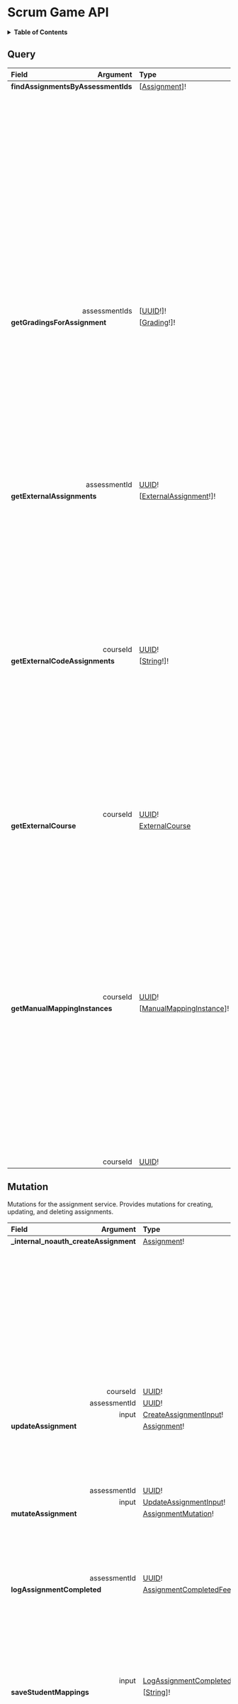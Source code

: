 # Scrum Game API

<details>
  <summary><strong>Table of Contents</strong></summary>

  * [Query](#query)
  * [Mutation](#mutation)
  * [Objects](#objects)
    * [Assignment](#assignment)
    * [AssignmentCompletedFeedback](#assignmentcompletedfeedback)
    * [AssignmentMutation](#assignmentmutation)
    * [CodeAssignmentGradingMetadata](#codeassignmentgradingmetadata)
    * [CodeAssignmentMetadata](#codeassignmentmetadata)
    * [Exercise](#exercise)
    * [ExerciseGrading](#exercisegrading)
    * [ExternalAssignment](#externalassignment)
    * [ExternalCourse](#externalcourse)
    * [Grading](#grading)
    * [ManualMappingInstance](#manualmappinginstance)
    * [PaginationInfo](#paginationinfo)
    * [StudentMapping](#studentmapping)
    * [Subexercise](#subexercise)
    * [SubexerciseGrading](#subexercisegrading)
    * [UnfinishedGrading](#unfinishedgrading)
  * [Inputs](#inputs)
    * [CreateAssignmentInput](#createassignmentinput)
    * [CreateExerciseInput](#createexerciseinput)
    * [CreateSubexerciseInput](#createsubexerciseinput)
    * [DateTimeFilter](#datetimefilter)
    * [ExerciseCompletedInput](#exercisecompletedinput)
    * [IntFilter](#intfilter)
    * [LogAssignmentCompletedInput](#logassignmentcompletedinput)
    * [Pagination](#pagination)
    * [StringFilter](#stringfilter)
    * [StudentMappingInput](#studentmappinginput)
    * [SubexerciseCompletedInput](#subexercisecompletedinput)
    * [UpdateAssignmentInput](#updateassignmentinput)
    * [UpdateExerciseInput](#updateexerciseinput)
    * [UpdateSubexerciseInput](#updatesubexerciseinput)
  * [Enums](#enums)
    * [AssignmentType](#assignmenttype)
    * [SortDirection](#sortdirection)
  * [Scalars](#scalars)
    * [Boolean](#boolean)
    * [Date](#date)
    * [DateTime](#datetime)
    * [Float](#float)
    * [Int](#int)
    * [LocalTime](#localtime)
    * [String](#string)
    * [Time](#time)
    * [UUID](#uuid)
    * [Url](#url)

</details>

## Query
<table>
<thead>
<tr>
<th align="left">Field</th>
<th align="right">Argument</th>
<th align="left">Type</th>
<th align="left">Description</th>
</tr>
</thead>
<tbody>
<tr>
<td colspan="2" valign="top"><strong id="query.findassignmentsbyassessmentids">findAssignmentsByAssessmentIds</strong></td>
<td valign="top">[<a href="#assignment">Assignment</a>]!</td>
<td>

Get assignment by assessment ID.
If any of the assessment IDs are not found, the corresponding assignment will be null.
🔒 The user must be enrolled in the course the assignments belong to to access them. Otherwise null is returned for
an assignment if the user has no access to it.

</td>
</tr>
<tr>
<td colspan="2" align="right" valign="top">assessmentIds</td>
<td valign="top">[<a href="#uuid">UUID</a>!]!</td>
<td></td>
</tr>
<tr>
<td colspan="2" valign="top"><strong id="query.getgradingsforassignment">getGradingsForAssignment</strong></td>
<td valign="top">[<a href="#grading">Grading</a>!]!</td>
<td>

Get all gradings for one assignment
🔒 The user must be an admin in the course the assignment belongs to to access them. Otherwise null is returned for
an assignment if the user has no access to it.

</td>
</tr>
<tr>
<td colspan="2" align="right" valign="top">assessmentId</td>
<td valign="top"><a href="#uuid">UUID</a>!</td>
<td></td>
</tr>
<tr>
<td colspan="2" valign="top"><strong id="query.getexternalassignments">getExternalAssignments</strong></td>
<td valign="top">[<a href="#externalassignment">ExternalAssignment</a>!]!</td>
<td>

Gets all the available external exercises.
CourseId is the id of the course the user is currently working in.
🔒 The user must be an admin in the course. Otherwise null is returned.

</td>
</tr>
<tr>
<td colspan="2" align="right" valign="top">courseId</td>
<td valign="top"><a href="#uuid">UUID</a>!</td>
<td></td>
</tr>
<tr>
<td colspan="2" valign="top"><strong id="query.getexternalcodeassignments">getExternalCodeAssignments</strong></td>
<td valign="top">[<a href="#string">String</a>!]!</td>
<td>

Gets all the available external code exercises.
CourseId is the id of the course the user is currently working in.
🔒 The user must be an admin in the course. Otherwise null is returned.

</td>
</tr>
<tr>
<td colspan="2" align="right" valign="top">courseId</td>
<td valign="top"><a href="#uuid">UUID</a>!</td>
<td></td>
</tr>
<tr>
<td colspan="2" valign="top"><strong id="query.getexternalcourse">getExternalCourse</strong></td>
<td valign="top"><a href="#externalcourse">ExternalCourse</a></td>
<td>

Get the corresponding external course for the given courseId.
CourseId is the id of the course the user is currently working in.
🔒 The user must be an admin in the course. Otherwise null is returned.

</td>
</tr>
<tr>
<td colspan="2" align="right" valign="top">courseId</td>
<td valign="top"><a href="#uuid">UUID</a>!</td>
<td></td>
</tr>
<tr>
<td colspan="2" valign="top"><strong id="query.getmanualmappinginstances">getManualMappingInstances</strong></td>
<td valign="top">[<a href="#manualmappinginstance">ManualMappingInstance</a>]!</td>
<td>

Gets all manual student mappings, i.e. all students where the backend could not map to a meitrex user.
🔒 The user must be an admin in the course. Otherwise null is returned.

</td>
</tr>
<tr>
<td colspan="2" align="right" valign="top">courseId</td>
<td valign="top"><a href="#uuid">UUID</a>!</td>
<td></td>
</tr>
</tbody>
</table>

## Mutation
Mutations for the assignment service. Provides mutations for creating, updating, and deleting assignments.

<table>
<thead>
<tr>
<th align="left">Field</th>
<th align="right">Argument</th>
<th align="left">Type</th>
<th align="left">Description</th>
</tr>
</thead>
<tbody>
<tr>
<td colspan="2" valign="top"><strong id="mutation._internal_noauth_createassignment">_internal_noauth_createAssignment</strong></td>
<td valign="top"><a href="#assignment">Assignment</a>!</td>
<td>

Creates a new assignment. Mutation is only accessible internally within the system by other
services and the gateway.
⚠️ This mutation is only accessible internally in the system and allows the caller to create assignments without
any permissions check and should not be called without any validation of the caller's permissions. ⚠️

</td>
</tr>
<tr>
<td colspan="2" align="right" valign="top">courseId</td>
<td valign="top"><a href="#uuid">UUID</a>!</td>
<td></td>
</tr>
<tr>
<td colspan="2" align="right" valign="top">assessmentId</td>
<td valign="top"><a href="#uuid">UUID</a>!</td>
<td></td>
</tr>
<tr>
<td colspan="2" align="right" valign="top">input</td>
<td valign="top"><a href="#createassignmentinput">CreateAssignmentInput</a>!</td>
<td></td>
</tr>
<tr>
<td colspan="2" valign="top"><strong id="mutation.updateassignment">updateAssignment</strong></td>
<td valign="top"><a href="#assignment">Assignment</a>!</td>
<td>

Update top-level fields of an assignment.
🔒 The user must be an admin in the course the assignment belongs to.

</td>
</tr>
<tr>
<td colspan="2" align="right" valign="top">assessmentId</td>
<td valign="top"><a href="#uuid">UUID</a>!</td>
<td></td>
</tr>
<tr>
<td colspan="2" align="right" valign="top">input</td>
<td valign="top"><a href="#updateassignmentinput">UpdateAssignmentInput</a>!</td>
<td></td>
</tr>
<tr>
<td colspan="2" valign="top"><strong id="mutation.mutateassignment">mutateAssignment</strong></td>
<td valign="top"><a href="#assignmentmutation">AssignmentMutation</a>!</td>
<td>

Modify an assignment.
🔒 The user must be an admin in the course the assignment is in to perform this action.

</td>
</tr>
<tr>
<td colspan="2" align="right" valign="top">assessmentId</td>
<td valign="top"><a href="#uuid">UUID</a>!</td>
<td></td>
</tr>
<tr>
<td colspan="2" valign="top"><strong id="mutation.logassignmentcompleted">logAssignmentCompleted</strong></td>
<td valign="top"><a href="#assignmentcompletedfeedback">AssignmentCompletedFeedback</a>!</td>
<td>

Logs that a user's assignment score has been imported, i.e. the user has completed the assignment.
🔒 The user must be a tutor in the course the assignment is in to perform this action.

</td>
</tr>
<tr>
<td colspan="2" align="right" valign="top">input</td>
<td valign="top"><a href="#logassignmentcompletedinput">LogAssignmentCompletedInput</a>!</td>
<td></td>
</tr>
<tr>
<td colspan="2" valign="top"><strong id="mutation.savestudentmappings">saveStudentMappings</strong></td>
<td valign="top">[<a href="#string">String</a>]!</td>
<td>

Saves mappings of meitrex users to external students.
Used to deal with ManualMappingInstances.
Returns list of all deleted ManualMappingInstance ids.
Returns null if connection to UserService failed.
🔒 The user must be an admin in the course to perform this action.

</td>
</tr>
<tr>
<td colspan="2" align="right" valign="top">courseId</td>
<td valign="top"><a href="#uuid">UUID</a>!</td>
<td></td>
</tr>
<tr>
<td colspan="2" align="right" valign="top">studentMappingInputs</td>
<td valign="top">[<a href="#studentmappinginput">StudentMappingInput</a>!]!</td>
<td></td>
</tr>
<tr>
<td colspan="2" valign="top"><strong id="mutation.syncassignmentsforcourse">syncAssignmentsForCourse</strong></td>
<td valign="top"><a href="#boolean">Boolean</a>!</td>
<td>

Fetches assignment info from external code assessment provider for the given course

</td>
</tr>
<tr>
<td colspan="2" align="right" valign="top">courseId</td>
<td valign="top"><a href="#uuid">UUID</a>!</td>
<td></td>
</tr>
</tbody>
</table>

## Objects

### Assignment

An assignment is an external source of tasks, which can be imported. This includes exercise sheets and physical tests.

<table>
<thead>
<tr>
<th align="left">Field</th>
<th align="right">Argument</th>
<th align="left">Type</th>
<th align="left">Description</th>
</tr>
</thead>
<tbody>
<tr>
<td colspan="2" valign="top"><strong id="assignment.assessmentid">assessmentId</strong></td>
<td valign="top"><a href="#uuid">UUID</a>!</td>
<td>

Identifier of the assignment, same as the identifier of the assessment.

</td>
</tr>
<tr>
<td colspan="2" valign="top"><strong id="assignment.courseid">courseId</strong></td>
<td valign="top"><a href="#uuid">UUID</a>!</td>
<td>

Id of the course this assignment belongs to.

</td>
</tr>
<tr>
<td colspan="2" valign="top"><strong id="assignment.exercises">exercises</strong></td>
<td valign="top">[<a href="#exercise">Exercise</a>!]</td>
<td>

List of exercises making up the assignment.
Optional for CODE_ASSIGNMENT since GH Classroom does not provide exercises.

</td>
</tr>
<tr>
<td colspan="2" valign="top"><strong id="assignment.date">date</strong></td>
<td valign="top"><a href="#datetime">DateTime</a></td>
<td>

The date at which the assignment had to be handed in (optional).

</td>
</tr>
<tr>
<td colspan="2" valign="top"><strong id="assignment.totalcredits">totalCredits</strong></td>
<td valign="top"><a href="#float">Float</a></td>
<td>

Number of total credits in the assignment.

</td>
</tr>
<tr>
<td colspan="2" valign="top"><strong id="assignment.assignmenttype">assignmentType</strong></td>
<td valign="top"><a href="#assignmenttype">AssignmentType</a>!</td>
<td>

Type of the assignment, e.g. exercise sheet or physical test.

</td>
</tr>
<tr>
<td colspan="2" valign="top"><strong id="assignment.description">description</strong></td>
<td valign="top"><a href="#string">String</a></td>
<td>

Description of the assignment (optional).

</td>
</tr>
<tr>
<td colspan="2" valign="top"><strong id="assignment.requiredpercentage">requiredPercentage</strong></td>
<td valign="top"><a href="#float">Float</a></td>
<td>

The required percentage to pass the assignment. A value between 0 and 1. Defaults to 0.5. (optional)

</td>
</tr>
<tr>
<td colspan="2" valign="top"><strong id="assignment.externalid">externalId</strong></td>
<td valign="top"><a href="#string">String</a></td>
<td>

The id of the exercise sheet in an external system like TMS. (optional)
This is needed for mapping grading data to assignments.

</td>
</tr>
<tr>
<td colspan="2" valign="top"><strong id="assignment.codeassignmentmetadata">codeAssignmentMetadata</strong></td>
<td valign="top"><a href="#codeassignmentmetadata">CodeAssignmentMetadata</a></td>
<td>

CodeAssignmentMetadata contains metadata for the external code assignment.

</td>
</tr>
</tbody>
</table>

### AssignmentCompletedFeedback

Feedback data when "logAssignmentCompleted" is called.

<table>
<thead>
<tr>
<th align="left">Field</th>
<th align="right">Argument</th>
<th align="left">Type</th>
<th align="left">Description</th>
</tr>
</thead>
<tbody>
<tr>
<td colspan="2" valign="top"><strong id="assignmentcompletedfeedback.success">success</strong></td>
<td valign="top"><a href="#boolean">Boolean</a>!</td>
<td>

Whether the assignment was passed or not.

</td>
</tr>
<tr>
<td colspan="2" valign="top"><strong id="assignmentcompletedfeedback.correctness">correctness</strong></td>
<td valign="top"><a href="#float">Float</a>!</td>
<td>

The percentage of achieved credits compared to total credits.

</td>
</tr>
</tbody>
</table>

### AssignmentMutation

<table>
<thead>
<tr>
<th align="left">Field</th>
<th align="right">Argument</th>
<th align="left">Type</th>
<th align="left">Description</th>
</tr>
</thead>
<tbody>
<tr>
<td colspan="2" valign="top"><strong id="assignmentmutation.assessmentid">assessmentId</strong></td>
<td valign="top"><a href="#uuid">UUID</a>!</td>
<td>

ID of the assignment that is being modified.

</td>
</tr>
<tr>
<td colspan="2" valign="top"><strong id="assignmentmutation.createexercise">createExercise</strong></td>
<td valign="top"><a href="#exercise">Exercise</a>!</td>
<td>

Creates a new exercise. Throws an error if the assignment does not exist.

</td>
</tr>
<tr>
<td colspan="2" align="right" valign="top">input</td>
<td valign="top"><a href="#createexerciseinput">CreateExerciseInput</a>!</td>
<td></td>
</tr>
<tr>
<td colspan="2" valign="top"><strong id="assignmentmutation.updateexercise">updateExercise</strong></td>
<td valign="top"><a href="#exercise">Exercise</a>!</td>
<td>

Updates an exercise. Throws an error if the exercise does not exist.

</td>
</tr>
<tr>
<td colspan="2" align="right" valign="top">input</td>
<td valign="top"><a href="#updateexerciseinput">UpdateExerciseInput</a>!</td>
<td></td>
</tr>
<tr>
<td colspan="2" valign="top"><strong id="assignmentmutation.deleteexercise">deleteExercise</strong></td>
<td valign="top"><a href="#uuid">UUID</a>!</td>
<td>

Deletes the exercise with the specified ID. Throws an error if the exercise does not exist.

</td>
</tr>
<tr>
<td colspan="2" align="right" valign="top">itemId</td>
<td valign="top"><a href="#uuid">UUID</a>!</td>
<td></td>
</tr>
<tr>
<td colspan="2" valign="top"><strong id="assignmentmutation.createsubexercise">createSubexercise</strong></td>
<td valign="top"><a href="#subexercise">Subexercise</a>!</td>
<td>

Creates a new subexercise. Throws an error if the assignment does not exist.

</td>
</tr>
<tr>
<td colspan="2" align="right" valign="top">input</td>
<td valign="top"><a href="#createsubexerciseinput">CreateSubexerciseInput</a>!</td>
<td></td>
</tr>
<tr>
<td colspan="2" valign="top"><strong id="assignmentmutation.updatesubexercise">updateSubexercise</strong></td>
<td valign="top"><a href="#subexercise">Subexercise</a>!</td>
<td>

Updates a subexercise. Throws an error if the subexercise does not exist.

</td>
</tr>
<tr>
<td colspan="2" align="right" valign="top">input</td>
<td valign="top"><a href="#updatesubexerciseinput">UpdateSubexerciseInput</a>!</td>
<td></td>
</tr>
<tr>
<td colspan="2" valign="top"><strong id="assignmentmutation.deletesubexercise">deleteSubexercise</strong></td>
<td valign="top"><a href="#uuid">UUID</a>!</td>
<td>

Deletes the subexercise with the specified ID. Throws an error if the subexercise does not exist.

</td>
</tr>
<tr>
<td colspan="2" align="right" valign="top">itemId</td>
<td valign="top"><a href="#uuid">UUID</a>!</td>
<td></td>
</tr>
</tbody>
</table>

### CodeAssignmentGradingMetadata

<table>
<thead>
<tr>
<th align="left">Field</th>
<th align="right">Argument</th>
<th align="left">Type</th>
<th align="left">Description</th>
</tr>
</thead>
<tbody>
<tr>
<td colspan="2" valign="top"><strong id="codeassignmentgradingmetadata.repolink">repoLink</strong></td>
<td valign="top"><a href="#string">String</a></td>
<td>

The repository link of for the external code assignment.

</td>
</tr>
<tr>
<td colspan="2" valign="top"><strong id="codeassignmentgradingmetadata.status">status</strong></td>
<td valign="top"><a href="#string">String</a></td>
<td>

The pipeline status of the corresponding repository.

</td>
</tr>
<tr>
<td colspan="2" valign="top"><strong id="codeassignmentgradingmetadata.feedbacktablehtml">feedbackTableHtml</strong></td>
<td valign="top"><a href="#string">String</a></td>
<td>

The Github worfklow run log table HTML of the corresponding repository.

</td>
</tr>
</tbody>
</table>

### CodeAssignmentMetadata

<table>
<thead>
<tr>
<th align="left">Field</th>
<th align="right">Argument</th>
<th align="left">Type</th>
<th align="left">Description</th>
</tr>
</thead>
<tbody>
<tr>
<td colspan="2" valign="top"><strong id="codeassignmentmetadata.assignmentlink">assignmentLink</strong></td>
<td valign="top"><a href="#string">String</a></td>
<td>

Link to the GitHub Classroom or equivalent (optional, CODE_ASSIGNMENT only).

</td>
</tr>
<tr>
<td colspan="2" valign="top"><strong id="codeassignmentmetadata.invitationlink">invitationLink</strong></td>
<td valign="top"><a href="#string">String</a></td>
<td>

Invitation link for students to join the assignment (optional, CODE_ASSIGNMENT only).

</td>
</tr>
<tr>
<td colspan="2" valign="top"><strong id="codeassignmentmetadata.readmehtml">readmeHtml</strong></td>
<td valign="top"><a href="#string">String</a></td>
<td>

README content in HTML format for the assignment (optional, CODE_ASSIGNMENT only).

</td>
</tr>
</tbody>
</table>

### Exercise

<table>
<thead>
<tr>
<th align="left">Field</th>
<th align="right">Argument</th>
<th align="left">Type</th>
<th align="left">Description</th>
</tr>
</thead>
<tbody>
<tr>
<td colspan="2" valign="top"><strong id="exercise.itemid">itemId</strong></td>
<td valign="top"><a href="#uuid">UUID</a>!</td>
<td>

Unique identifier of the exercise and the id of the corresponding item

</td>
</tr>
<tr>
<td colspan="2" valign="top"><strong id="exercise.totalexercisecredits">totalExerciseCredits</strong></td>
<td valign="top"><a href="#float">Float</a>!</td>
<td>

The amount of credits that can be earned on this exercise including all sub-exercises.

</td>
</tr>
<tr>
<td colspan="2" valign="top"><strong id="exercise.subexercises">subexercises</strong></td>
<td valign="top">[<a href="#subexercise">Subexercise</a>!]!</td>
<td>

Sub-exercises making up the exercise, i.e. parts a),b),c),...

</td>
</tr>
<tr>
<td colspan="2" valign="top"><strong id="exercise.number">number</strong></td>
<td valign="top"><a href="#string">String</a></td>
<td>

The number of the exercise on the exercise sheet, may be something such as 2 (optional).

</td>
</tr>
<tr>
<td colspan="2" valign="top"><strong id="exercise.tutorfeedback">tutorFeedback</strong></td>
<td valign="top"><a href="#string">String</a></td>
<td>

Feedback given by a tutor on the exercise (optional).

</td>
</tr>
</tbody>
</table>

### ExerciseGrading

<table>
<thead>
<tr>
<th align="left">Field</th>
<th align="right">Argument</th>
<th align="left">Type</th>
<th align="left">Description</th>
</tr>
</thead>
<tbody>
<tr>
<td colspan="2" valign="top"><strong id="exercisegrading.itemid">itemId</strong></td>
<td valign="top"><a href="#uuid">UUID</a>!</td>
<td>

ID of the exercise.

</td>
</tr>
<tr>
<td colspan="2" valign="top"><strong id="exercisegrading.studentid">studentId</strong></td>
<td valign="top"><a href="#uuid">UUID</a>!</td>
<td>

ID of the student the exercise-grading belongs to.

</td>
</tr>
<tr>
<td colspan="2" valign="top"><strong id="exercisegrading.achievedcredits">achievedCredits</strong></td>
<td valign="top"><a href="#float">Float</a>!</td>
<td>

The absolute number of achieved credits on the exercise.

</td>
</tr>
<tr>
<td colspan="2" valign="top"><strong id="exercisegrading.subexercisegradings">subexerciseGradings</strong></td>
<td valign="top">[<a href="#subexercisegrading">SubexerciseGrading</a>]!</td>
<td>

List of subexercise-gradings for each subexercise in the exercise. Can be empty, if there are no subexercises within the exercise.

</td>
</tr>
</tbody>
</table>

### ExternalAssignment

An external Assignment such as the ones from TMS. These are needed for mapping Meitrex Assignments to external ones for importing gradings.

<table>
<thead>
<tr>
<th align="left">Field</th>
<th align="right">Argument</th>
<th align="left">Type</th>
<th align="left">Description</th>
</tr>
</thead>
<tbody>
<tr>
<td colspan="2" valign="top"><strong id="externalassignment.externalid">externalId</strong></td>
<td valign="top"><a href="#string">String</a>!</td>
<td></td>
</tr>
<tr>
<td colspan="2" valign="top"><strong id="externalassignment.sheetno">sheetNo</strong></td>
<td valign="top"><a href="#float">Float</a>!</td>
<td></td>
</tr>
</tbody>
</table>

### ExternalCourse

<table>
<thead>
<tr>
<th align="left">Field</th>
<th align="right">Argument</th>
<th align="left">Type</th>
<th align="left">Description</th>
</tr>
</thead>
<tbody>
<tr>
<td colspan="2" valign="top"><strong id="externalcourse.coursetitle">courseTitle</strong></td>
<td valign="top"><a href="#string">String</a>!</td>
<td>

The name of the course.

</td>
</tr>
<tr>
<td colspan="2" valign="top"><strong id="externalcourse.url">url</strong></td>
<td valign="top"><a href="#string">String</a>!</td>
<td>

The url to the course.

</td>
</tr>
</tbody>
</table>

### Grading

A grading contains a user's achieved credits on an assignment and its exercises and subexercises.

<table>
<thead>
<tr>
<th align="left">Field</th>
<th align="right">Argument</th>
<th align="left">Type</th>
<th align="left">Description</th>
</tr>
</thead>
<tbody>
<tr>
<td colspan="2" valign="top"><strong id="grading.assessmentid">assessmentId</strong></td>
<td valign="top"><a href="#uuid">UUID</a>!</td>
<td>

ID of the assignment.

</td>
</tr>
<tr>
<td colspan="2" valign="top"><strong id="grading.studentid">studentId</strong></td>
<td valign="top"><a href="#uuid">UUID</a>!</td>
<td>

ID of the student the grading belongs to.

</td>
</tr>
<tr>
<td colspan="2" valign="top"><strong id="grading.date">date</strong></td>
<td valign="top"><a href="#datetime">DateTime</a></td>
<td>

The date and time of when the tutor corrected the assignment.

</td>
</tr>
<tr>
<td colspan="2" valign="top"><strong id="grading.achievedcredits">achievedCredits</strong></td>
<td valign="top"><a href="#float">Float</a></td>
<td>

The absolute number of achieved credits on the assignment.

</td>
</tr>
<tr>
<td colspan="2" valign="top"><strong id="grading.codeassignmentgradingmetadata">codeAssignmentGradingMetadata</strong></td>
<td valign="top"><a href="#codeassignmentgradingmetadata">CodeAssignmentGradingMetadata</a></td>
<td>

CodeAssignmentGradingMetadata contains metadata for the external code assignment grading.

</td>
</tr>
<tr>
<td colspan="2" valign="top"><strong id="grading.exercisegradings">exerciseGradings</strong></td>
<td valign="top">[<a href="#exercisegrading">ExerciseGrading</a>!]</td>
<td>

List of exercise-gradings for each exercise in the assignment. Can be empty, if there are no exercises within the assignment.

</td>
</tr>
</tbody>
</table>

### ManualMappingInstance

An object to represent a student where the backend could not automatically map the external student to a meitrex user.

<table>
<thead>
<tr>
<th align="left">Field</th>
<th align="right">Argument</th>
<th align="left">Type</th>
<th align="left">Description</th>
</tr>
</thead>
<tbody>
<tr>
<td colspan="2" valign="top"><strong id="manualmappinginstance.externalstudentid">externalStudentId</strong></td>
<td valign="top"><a href="#string">String</a>!</td>
<td>

Student Id in external system like TMS

</td>
</tr>
<tr>
<td colspan="2" valign="top"><strong id="manualmappinginstance.externalstudentinfo">externalStudentInfo</strong></td>
<td valign="top"><a href="#string">String</a>!</td>
<td>

JSON Object containing all available information on the external student.

</td>
</tr>
</tbody>
</table>

### PaginationInfo

Return type for information about paginated results.

<table>
<thead>
<tr>
<th align="left">Field</th>
<th align="right">Argument</th>
<th align="left">Type</th>
<th align="left">Description</th>
</tr>
</thead>
<tbody>
<tr>
<td colspan="2" valign="top"><strong id="paginationinfo.page">page</strong></td>
<td valign="top"><a href="#int">Int</a>!</td>
<td>

The current page number.

</td>
</tr>
<tr>
<td colspan="2" valign="top"><strong id="paginationinfo.size">size</strong></td>
<td valign="top"><a href="#int">Int</a>!</td>
<td>

The number of elements per page.

</td>
</tr>
<tr>
<td colspan="2" valign="top"><strong id="paginationinfo.totalelements">totalElements</strong></td>
<td valign="top"><a href="#int">Int</a>!</td>
<td>

The total number of elements across all pages.

</td>
</tr>
<tr>
<td colspan="2" valign="top"><strong id="paginationinfo.totalpages">totalPages</strong></td>
<td valign="top"><a href="#int">Int</a>!</td>
<td>

The total number of pages.

</td>
</tr>
<tr>
<td colspan="2" valign="top"><strong id="paginationinfo.hasnext">hasNext</strong></td>
<td valign="top"><a href="#boolean">Boolean</a>!</td>
<td>

Whether there is a next page.

</td>
</tr>
</tbody>
</table>

### StudentMapping

<table>
<thead>
<tr>
<th align="left">Field</th>
<th align="right">Argument</th>
<th align="left">Type</th>
<th align="left">Description</th>
</tr>
</thead>
<tbody>
<tr>
<td colspan="2" valign="top"><strong id="studentmapping.meitrexstudentid">meitrexStudentId</strong></td>
<td valign="top"><a href="#uuid">UUID</a>!</td>
<td>

Student Id in Meitrex

</td>
</tr>
<tr>
<td colspan="2" valign="top"><strong id="studentmapping.externalstudentid">externalStudentId</strong></td>
<td valign="top"><a href="#string">String</a>!</td>
<td>

Student Id in external system like TMS

</td>
</tr>
</tbody>
</table>

### Subexercise

<table>
<thead>
<tr>
<th align="left">Field</th>
<th align="right">Argument</th>
<th align="left">Type</th>
<th align="left">Description</th>
</tr>
</thead>
<tbody>
<tr>
<td colspan="2" valign="top"><strong id="subexercise.itemid">itemId</strong></td>
<td valign="top"><a href="#uuid">UUID</a>!</td>
<td>

Unique identifier of the exercise and the id of the corresponding item

</td>
</tr>
<tr>
<td colspan="2" valign="top"><strong id="subexercise.totalsubexercisecredits">totalSubexerciseCredits</strong></td>
<td valign="top"><a href="#float">Float</a>!</td>
<td>

The amount of credits that can be earned on this sub-exercise.

</td>
</tr>
<tr>
<td colspan="2" valign="top"><strong id="subexercise.number">number</strong></td>
<td valign="top"><a href="#string">String</a></td>
<td>

The number of the exercise on the exercise sheet, may be something such as 2b (optional).

</td>
</tr>
<tr>
<td colspan="2" valign="top"><strong id="subexercise.tutorfeedback">tutorFeedback</strong></td>
<td valign="top"><a href="#string">String</a></td>
<td>

Feedback given by a tutor on the exercise (optional).

</td>
</tr>
</tbody>
</table>

### SubexerciseGrading

<table>
<thead>
<tr>
<th align="left">Field</th>
<th align="right">Argument</th>
<th align="left">Type</th>
<th align="left">Description</th>
</tr>
</thead>
<tbody>
<tr>
<td colspan="2" valign="top"><strong id="subexercisegrading.itemid">itemId</strong></td>
<td valign="top"><a href="#uuid">UUID</a>!</td>
<td>

ID of the subexercise.

</td>
</tr>
<tr>
<td colspan="2" valign="top"><strong id="subexercisegrading.studentid">studentId</strong></td>
<td valign="top"><a href="#uuid">UUID</a>!</td>
<td>

ID of the student the subexercise-grading belongs to.

</td>
</tr>
<tr>
<td colspan="2" valign="top"><strong id="subexercisegrading.achievedcredits">achievedCredits</strong></td>
<td valign="top"><a href="#float">Float</a>!</td>
<td>

The absolute number of achieved credits on the subexercise.

</td>
</tr>
</tbody>
</table>

### UnfinishedGrading

An Unfinished Grading is created, when importing and parsing gradings from external systems like TMS goes wrong
because the student id has to be mapped manually.
After an admin mapped ids manually, these unfinished gradings will be tried again.

<table>
<thead>
<tr>
<th align="left">Field</th>
<th align="right">Argument</th>
<th align="left">Type</th>
<th align="left">Description</th>
</tr>
</thead>
<tbody>
<tr>
<td colspan="2" valign="top"><strong id="unfinishedgrading.externalstudentid">externalStudentId</strong></td>
<td valign="top"><a href="#string">String</a>!</td>
<td>

Student Id in external system like TMS

</td>
</tr>
<tr>
<td colspan="2" valign="top"><strong id="unfinishedgrading.assignmentid">assignmentId</strong></td>
<td valign="top"><a href="#uuid">UUID</a>!</td>
<td>

Assignment/HandIn id in MEITREX

</td>
</tr>
<tr>
<td colspan="2" valign="top"><strong id="unfinishedgrading.gradingjson">gradingJson</strong></td>
<td valign="top"><a href="#string">String</a>!</td>
<td>

JSON representation of the grading

</td>
</tr>
<tr>
<td colspan="2" valign="top"><strong id="unfinishedgrading.numberoftries">numberOfTries</strong></td>
<td valign="top"><a href="#int">Int</a>!</td>
<td>

The number of times importing and parsing was tried. Might be useful for detecting and manually deleting broken gradings.

</td>
</tr>
</tbody>
</table>

## Inputs

### CreateAssignmentInput

<table>
<thead>
<tr>
<th colspan="2" align="left">Field</th>
<th align="left">Type</th>
<th align="left">Description</th>
</tr>
</thead>
<tbody>
<tr>
<td colspan="2" valign="top"><strong id="createassignmentinput.totalcredits">totalCredits</strong></td>
<td valign="top"><a href="#float">Float</a></td>
<td>

Number of total credits in the assignment. Optional for CODE_ASSIGNMENT.
Can be set later when grades are available.

</td>
</tr>
<tr>
<td colspan="2" valign="top"><strong id="createassignmentinput.exercises">exercises</strong></td>
<td valign="top">[<a href="#createexerciseinput">CreateExerciseInput</a>!]</td>
<td>

List of exercises in this Assignment
Optional for CODE_ASSIGNMENT since GH Classroom does not provide exercises.

</td>
</tr>
<tr>
<td colspan="2" valign="top"><strong id="createassignmentinput.assignmenttype">assignmentType</strong></td>
<td valign="top"><a href="#assignmenttype">AssignmentType</a>!</td>
<td>

Type of the assignment, e.g. exercise sheet or physical test.

</td>
</tr>
<tr>
<td colspan="2" valign="top"><strong id="createassignmentinput.date">date</strong></td>
<td valign="top"><a href="#datetime">DateTime</a></td>
<td>

The date at which the assignment had to be handed in (optional).

</td>
</tr>
<tr>
<td colspan="2" valign="top"><strong id="createassignmentinput.description">description</strong></td>
<td valign="top"><a href="#string">String</a></td>
<td>

Description of the assignment (optional).

</td>
</tr>
<tr>
<td colspan="2" valign="top"><strong id="createassignmentinput.requiredpercentage">requiredPercentage</strong></td>
<td valign="top"><a href="#float">Float</a></td>
<td>

The required percentage to pass the assignment. A value between 0 and 1. Defaults to 0.5. (optional)

</td>
</tr>
<tr>
<td colspan="2" valign="top"><strong id="createassignmentinput.externalid">externalId</strong></td>
<td valign="top"><a href="#string">String</a></td>
<td>

The id of the exercise sheet in an external system like TMS. (optional)
This is needed for mapping grading data to assignments.

</td>
</tr>
</tbody>
</table>

### CreateExerciseInput

<table>
<thead>
<tr>
<th colspan="2" align="left">Field</th>
<th align="left">Type</th>
<th align="left">Description</th>
</tr>
</thead>
<tbody>
<tr>
<td colspan="2" valign="top"><strong id="createexerciseinput.itemid">itemId</strong></td>
<td valign="top"><a href="#uuid">UUID</a>!</td>
<td>

the id of the item the exercise belongs to

</td>
</tr>
<tr>
<td colspan="2" valign="top"><strong id="createexerciseinput.totalexercisecredits">totalExerciseCredits</strong></td>
<td valign="top"><a href="#float">Float</a>!</td>
<td>

The amount of credits that can be earned on this exercise including all sub-exercises. (Positive or zero)

</td>
</tr>
<tr>
<td colspan="2" valign="top"><strong id="createexerciseinput.subexercises">subexercises</strong></td>
<td valign="top">[<a href="#createsubexerciseinput">CreateSubexerciseInput</a>!]!</td>
<td>

Sub-exercises making up the exercise, i.e. parts a),b),c),...

</td>
</tr>
<tr>
<td colspan="2" valign="top"><strong id="createexerciseinput.number">number</strong></td>
<td valign="top"><a href="#string">String</a></td>
<td>

The number of the exercise on the exercise sheet, may be something such as 2 (optional).

</td>
</tr>
</tbody>
</table>

### CreateSubexerciseInput

<table>
<thead>
<tr>
<th colspan="2" align="left">Field</th>
<th align="left">Type</th>
<th align="left">Description</th>
</tr>
</thead>
<tbody>
<tr>
<td colspan="2" valign="top"><strong id="createsubexerciseinput.itemid">itemId</strong></td>
<td valign="top"><a href="#uuid">UUID</a>!</td>
<td>

the id of the item the subexercise belongs to

</td>
</tr>
<tr>
<td colspan="2" valign="top"><strong id="createsubexerciseinput.parentexerciseid">parentExerciseId</strong></td>
<td valign="top"><a href="#uuid">UUID</a>!</td>
<td>

the id of the exercise this subexercise belongs to

</td>
</tr>
<tr>
<td colspan="2" valign="top"><strong id="createsubexerciseinput.totalsubexercisecredits">totalSubexerciseCredits</strong></td>
<td valign="top"><a href="#float">Float</a>!</td>
<td>

The amount of credits that can be earned on this sub-exercise. (Positive or zero)

</td>
</tr>
<tr>
<td colspan="2" valign="top"><strong id="createsubexerciseinput.number">number</strong></td>
<td valign="top"><a href="#string">String</a></td>
<td>

The number of the exercise on the exercise sheet, may be something such as 2b (optional).

</td>
</tr>
</tbody>
</table>

### DateTimeFilter

Filter for date values.
If multiple filters are specified, they are combined with AND.

<table>
<thead>
<tr>
<th colspan="2" align="left">Field</th>
<th align="left">Type</th>
<th align="left">Description</th>
</tr>
</thead>
<tbody>
<tr>
<td colspan="2" valign="top"><strong id="datetimefilter.after">after</strong></td>
<td valign="top"><a href="#datetime">DateTime</a></td>
<td>

If specified, filters for dates after the specified value.

</td>
</tr>
<tr>
<td colspan="2" valign="top"><strong id="datetimefilter.before">before</strong></td>
<td valign="top"><a href="#datetime">DateTime</a></td>
<td>

If specified, filters for dates before the specified value.

</td>
</tr>
</tbody>
</table>

### ExerciseCompletedInput

<table>
<thead>
<tr>
<th colspan="2" align="left">Field</th>
<th align="left">Type</th>
<th align="left">Description</th>
</tr>
</thead>
<tbody>
<tr>
<td colspan="2" valign="top"><strong id="exercisecompletedinput.itemid">itemId</strong></td>
<td valign="top"><a href="#uuid">UUID</a>!</td>
<td>

ID of the exercise.

</td>
</tr>
<tr>
<td colspan="2" valign="top"><strong id="exercisecompletedinput.achievedcredits">achievedCredits</strong></td>
<td valign="top"><a href="#float">Float</a>!</td>
<td>

The absolute number of achieved credits.

</td>
</tr>
<tr>
<td colspan="2" valign="top"><strong id="exercisecompletedinput.completedsubexercises">completedSubexercises</strong></td>
<td valign="top">[<a href="#subexercisecompletedinput">SubexerciseCompletedInput</a>]!</td>
<td>

List of subexercises that were completed in the exercise. Can be empty, if there are no subexercises within the exercise.

</td>
</tr>
</tbody>
</table>

### IntFilter

Filter for integer values.
If multiple filters are specified, they are combined with AND.

<table>
<thead>
<tr>
<th colspan="2" align="left">Field</th>
<th align="left">Type</th>
<th align="left">Description</th>
</tr>
</thead>
<tbody>
<tr>
<td colspan="2" valign="top"><strong id="intfilter.equals">equals</strong></td>
<td valign="top"><a href="#int">Int</a></td>
<td>

An integer value to match exactly.

</td>
</tr>
<tr>
<td colspan="2" valign="top"><strong id="intfilter.greaterthan">greaterThan</strong></td>
<td valign="top"><a href="#int">Int</a></td>
<td>

If specified, filters for values greater than to the specified value.

</td>
</tr>
<tr>
<td colspan="2" valign="top"><strong id="intfilter.lessthan">lessThan</strong></td>
<td valign="top"><a href="#int">Int</a></td>
<td>

If specified, filters for values less than to the specified value.

</td>
</tr>
</tbody>
</table>

### LogAssignmentCompletedInput

<table>
<thead>
<tr>
<th colspan="2" align="left">Field</th>
<th align="left">Type</th>
<th align="left">Description</th>
</tr>
</thead>
<tbody>
<tr>
<td colspan="2" valign="top"><strong id="logassignmentcompletedinput.assessmentid">assessmentId</strong></td>
<td valign="top"><a href="#uuid">UUID</a>!</td>
<td>

ID of the assignment.

</td>
</tr>
<tr>
<td colspan="2" valign="top"><strong id="logassignmentcompletedinput.achievedcredits">achievedCredits</strong></td>
<td valign="top"><a href="#float">Float</a>!</td>
<td>

The absolute number of achieved credits.

</td>
</tr>
<tr>
<td colspan="2" valign="top"><strong id="logassignmentcompletedinput.completedexercises">completedExercises</strong></td>
<td valign="top">[<a href="#exercisecompletedinput">ExerciseCompletedInput</a>]!</td>
<td>

List of exercises that were completed in the assignment. Can be empty, if there are no exercises within the assignment.

</td>
</tr>
</tbody>
</table>

### Pagination

Specifies the page size and page number for paginated results.

<table>
<thead>
<tr>
<th colspan="2" align="left">Field</th>
<th align="left">Type</th>
<th align="left">Description</th>
</tr>
</thead>
<tbody>
<tr>
<td colspan="2" valign="top"><strong id="pagination.page">page</strong></td>
<td valign="top"><a href="#int">Int</a>!</td>
<td>

The page number, starting at 0.
If not specified, the default value is 0.
For values greater than 0, the page size must be specified.
If this value is larger than the number of pages, an empty page is returned.

</td>
</tr>
<tr>
<td colspan="2" valign="top"><strong id="pagination.size">size</strong></td>
<td valign="top"><a href="#int">Int</a>!</td>
<td>

The number of elements per page.

</td>
</tr>
</tbody>
</table>

### StringFilter

Filter for string values.
If multiple filters are specified, they are combined with AND.

<table>
<thead>
<tr>
<th colspan="2" align="left">Field</th>
<th align="left">Type</th>
<th align="left">Description</th>
</tr>
</thead>
<tbody>
<tr>
<td colspan="2" valign="top"><strong id="stringfilter.equals">equals</strong></td>
<td valign="top"><a href="#string">String</a></td>
<td>

A string value to match exactly.

</td>
</tr>
<tr>
<td colspan="2" valign="top"><strong id="stringfilter.contains">contains</strong></td>
<td valign="top"><a href="#string">String</a></td>
<td>

A string value that must be contained in the field that is being filtered.

</td>
</tr>
<tr>
<td colspan="2" valign="top"><strong id="stringfilter.ignorecase">ignoreCase</strong></td>
<td valign="top"><a href="#boolean">Boolean</a>!</td>
<td>

If true, the filter is case-insensitive.

</td>
</tr>
</tbody>
</table>

### StudentMappingInput

<table>
<thead>
<tr>
<th colspan="2" align="left">Field</th>
<th align="left">Type</th>
<th align="left">Description</th>
</tr>
</thead>
<tbody>
<tr>
<td colspan="2" valign="top"><strong id="studentmappinginput.meitrexstudentid">meitrexStudentId</strong></td>
<td valign="top"><a href="#uuid">UUID</a>!</td>
<td>

Student Id in Meitrex

</td>
</tr>
<tr>
<td colspan="2" valign="top"><strong id="studentmappinginput.externalstudentid">externalStudentId</strong></td>
<td valign="top"><a href="#string">String</a>!</td>
<td>

Student Id in external system like TMS

</td>
</tr>
</tbody>
</table>

### SubexerciseCompletedInput

<table>
<thead>
<tr>
<th colspan="2" align="left">Field</th>
<th align="left">Type</th>
<th align="left">Description</th>
</tr>
</thead>
<tbody>
<tr>
<td colspan="2" valign="top"><strong id="subexercisecompletedinput.itemid">itemId</strong></td>
<td valign="top"><a href="#uuid">UUID</a>!</td>
<td>

ID of the subexercise.

</td>
</tr>
<tr>
<td colspan="2" valign="top"><strong id="subexercisecompletedinput.achievedcredits">achievedCredits</strong></td>
<td valign="top"><a href="#float">Float</a>!</td>
<td>

The absolute number of achieved credits.

</td>
</tr>
</tbody>
</table>

### UpdateAssignmentInput

<table>
<thead>
<tr>
<th colspan="2" align="left">Field</th>
<th align="left">Type</th>
<th align="left">Description</th>
</tr>
</thead>
<tbody>
<tr>
<td colspan="2" valign="top"><strong id="updateassignmentinput.requiredpercentage">requiredPercentage</strong></td>
<td valign="top"><a href="#float">Float</a></td>
<td></td>
</tr>
</tbody>
</table>

### UpdateExerciseInput

<table>
<thead>
<tr>
<th colspan="2" align="left">Field</th>
<th align="left">Type</th>
<th align="left">Description</th>
</tr>
</thead>
<tbody>
<tr>
<td colspan="2" valign="top"><strong id="updateexerciseinput.itemid">itemId</strong></td>
<td valign="top"><a href="#uuid">UUID</a>!</td>
<td>

Id of the exercise to update.

</td>
</tr>
<tr>
<td colspan="2" valign="top"><strong id="updateexerciseinput.totalexercisecredits">totalExerciseCredits</strong></td>
<td valign="top"><a href="#float">Float</a>!</td>
<td>

The amount of credits that can be earned on this exercise including all sub-exercises. (Positive or zero)

</td>
</tr>
<tr>
<td colspan="2" valign="top"><strong id="updateexerciseinput.subexercises">subexercises</strong></td>
<td valign="top">[<a href="#createsubexerciseinput">CreateSubexerciseInput</a>!]!</td>
<td>

Sub-exercises making up the exercise, i.e. parts a),b),c),...

</td>
</tr>
<tr>
<td colspan="2" valign="top"><strong id="updateexerciseinput.number">number</strong></td>
<td valign="top"><a href="#string">String</a></td>
<td>

The number of the exercise on the exercise sheet, may be something such as 2 (optional).

</td>
</tr>
</tbody>
</table>

### UpdateSubexerciseInput

<table>
<thead>
<tr>
<th colspan="2" align="left">Field</th>
<th align="left">Type</th>
<th align="left">Description</th>
</tr>
</thead>
<tbody>
<tr>
<td colspan="2" valign="top"><strong id="updatesubexerciseinput.itemid">itemId</strong></td>
<td valign="top"><a href="#uuid">UUID</a>!</td>
<td>

Id of the subexercise to update.

</td>
</tr>
<tr>
<td colspan="2" valign="top"><strong id="updatesubexerciseinput.totalsubexercisecredits">totalSubexerciseCredits</strong></td>
<td valign="top"><a href="#float">Float</a>!</td>
<td>

The amount of credits that can be earned on this sub-exercise. (Positive or zero)

</td>
</tr>
<tr>
<td colspan="2" valign="top"><strong id="updatesubexerciseinput.number">number</strong></td>
<td valign="top"><a href="#string">String</a></td>
<td>

The number of the exercise on the exercise sheet, may be something such as 2b (optional).

</td>
</tr>
</tbody>
</table>

## Enums

### AssignmentType

The type of assignment.

<table>
<thead>
<tr>
<th align="left">Value</th>
<th align="left">Description</th>
</tr>
</thead>
<tbody>
<tr>
<td valign="top"><strong>EXERCISE_SHEET</strong></td>
<td></td>
</tr>
<tr>
<td valign="top"><strong>PHYSICAL_TEST</strong></td>
<td></td>
</tr>
<tr>
<td valign="top"><strong>CODE_ASSIGNMENT</strong></td>
<td></td>
</tr>
</tbody>
</table>

### SortDirection

Specifies the sort direction, either ascending or descending.

<table>
<thead>
<tr>
<th align="left">Value</th>
<th align="left">Description</th>
</tr>
</thead>
<tbody>
<tr>
<td valign="top"><strong>ASC</strong></td>
<td></td>
</tr>
<tr>
<td valign="top"><strong>DESC</strong></td>
<td></td>
</tr>
</tbody>
</table>

## Scalars

### Boolean

The `Boolean` scalar type represents `true` or `false`.

### Date

### DateTime

### Float

The `Float` scalar type represents signed double-precision fractional values as specified by [IEEE 754](https://en.wikipedia.org/wiki/IEEE_floating_point).

### Int

The `Int` scalar type represents non-fractional signed whole numeric values. Int can represent values between -(2^31) and 2^31 - 1.

### LocalTime

### String

The `String` scalar type represents textual data, represented as UTF-8 character sequences. The String type is most often used by GraphQL to represent free-form human-readable text.

### Time

### UUID

### Url

